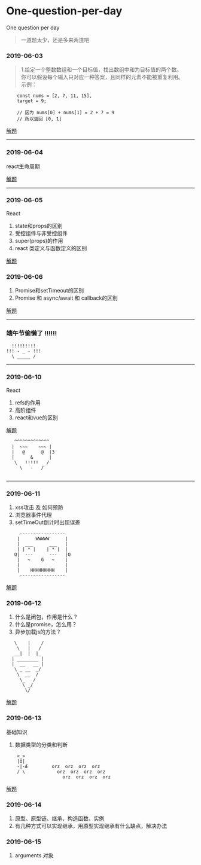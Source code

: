 # One-question-per-day
One question per day

> 一道题太少，还是多来两道吧

### 2019-06-03
> 1.给定一个整数数组和一个目标值，找出数组中和为目标值的两个数。   
>你可以假设每个输入只对应一种答案，且同样的元素不能被重复利用。   
>示例：   
```
    const nums = [2, 7, 11, 15], 
    target = 9;

    // 因为 nums[0] + nums[1] = 2 + 7 = 9
    // 所以返回 [0, 1]
```
[解题](https://github.com/hanfengmi/One-question-per-day/issues/1)

***  

### 2019-06-04

react生命周期   

[解题](https://github.com/hanfengmi/One-question-per-day/issues/2)

---
### 2019-06-05

React 

1. state和props的区别
2. 受控组件与非受控组件
3. super(props)的作用
4. react 类定义与函数定义的区别


[解题](https://github.com/hanfengmi/One-question-per-day/issues/3)

### 2019-06-06

1. Promise和setTimeout的区别
2. Promise 和 async/await 和 callback的区别 


[解题](https://github.com/hanfengmi/One-question-per-day/issues/4)

***
### 端午节偷懒了 !!!!!!
```
  !!!!!!!!!   
!!! - _ - !!!   
  \ _____ /
```
***
### 2019-06-10

React

1. refs的作用
2. 高阶组件
3. react和vue的区别

[解题](https://github.com/hanfengmi/One-question-per-day/issues/5)

```
   ^^^^^^^^^^^^^ 
  |  ~~~    ~~~ |
  |   @      @  |3
  |      &      |
   \   !!!!!   /
     \   -   /
        
```
***
### 2019-06-11
1. xss攻击 及 如何预防
2. 浏览器事件代理
3. setTimeOut倒计时出现误差

```
     -----------------
    |      WWWWW      |
    |  ___      ___   |
    | | * |    | * |  |
   Q|  ---      ---   |Q
    |   ~    G   ~    |
    |                 |
    |    HHHHHHHHH    |
     -----------------
```
[解题](https://github.com/hanfengmi/One-question-per-day/issues/6)

### 2019-06-12
1. 什么是闭包，作用是什么？
2. 什么是promise，怎么用？
3. 异步加载js的方法？
```
   \    |    /
    \   |   /
   __|  |  |_
  | ________ |
  |  __   __ |
   \ _ __  _/
    \  __  /
     \_   /
      \ _/
       \/
```
[解题](https://github.com/hanfengmi/One-question-per-day/issues/7)

### 2019-06-13
基础知识

1. 数据类型的分类和判断
```
    <_>
    |ö|        
    -|-Æ         orz  orz  orz  orz
    / \            orz  orz  orz  orz 
                     orz  orz  orz  orz
```
[解题](https://github.com/hanfengmi/One-question-per-day/issues/8)

### 2019-06-14

1. 原型、原型链、继承、构造函数、实例
2. 有几种方式可以实现继承，用原型实现继承有什么缺点，解决办法


### 2019-06-15

1. arguments 对象



